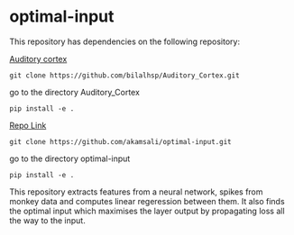 # optimal-input

This repository has dependencies on the following repository:

[Auditory cortex](https://github.com/bilalhsp/Auditory_Cortex)

```git clone https://github.com/bilalhsp/Auditory_Cortex.git```

go to the directory Auditory_Cortex

```pip install -e .```

[Repo Link](https://github.com/akamsali/optimal-input)

```git clone https://github.com/akamsali/optimal-input.git```

go to the directory optimal-input

```pip install -e .```

This repository extracts features from a neural network, spikes from monkey data and computes linear regeression between them. 
It also finds the optimal input which maximises the layer output by propagating loss all the way to the input. 

